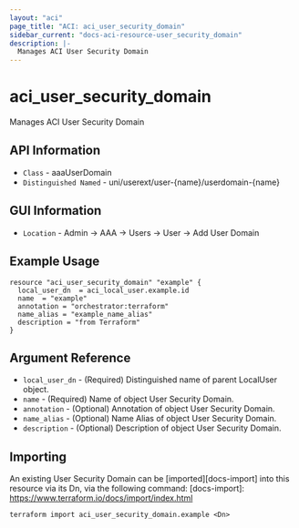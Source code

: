 ```yaml
---
layout: "aci"
page_title: "ACI: aci_user_security_domain"
sidebar_current: "docs-aci-resource-user_security_domain"
description: |-
  Manages ACI User Security Domain
---
```


# aci_user_security_domain #
Manages ACI User Security Domain

## API Information ##
* `Class` - aaaUserDomain
* `Distinguished Named` - uni/userext/user-{name}/userdomain-{name}

## GUI Information ##
* `Location` - Admin -> AAA -> Users -> User -> Add User Domain

## Example Usage ##

```hcl
resource "aci_user_security_domain" "example" {
  local_user_dn  = aci_local_user.example.id
  name  = "example"
  annotation = "orchestrator:terraform"
  name_alias = "example_name_alias"
  description = "from Terraform"
}
```

## Argument Reference ##
* `local_user_dn` - (Required) Distinguished name of parent LocalUser object.
* `name` - (Required) Name of object User Security Domain.
* `annotation` - (Optional) Annotation of object User Security Domain.
* `name_alias` - (Optional) Name Alias of object User Security Domain.
* `description` - (Optional) Description of object User Security Domain.

## Importing ##
An existing User Security Domain can be [imported][docs-import] into this resource via its Dn, via the following command:
[docs-import]: https://www.terraform.io/docs/import/index.html

```
terraform import aci_user_security_domain.example <Dn>
```